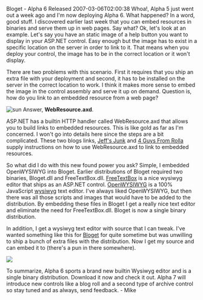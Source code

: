Bloget - Alpha 6 Released
2007-03-06T02:00:38
Whoa!, Alpha 5 just went out a week ago and I'm now deploying Alpha 6. What happened? In a word, good stuff. I discovered earlier last week that you can embed resources in binaries and serve them up in web pages. Say what? Ok, let's look at an example. Let's say you have an static image of a help button you want to display in your ASP.NET control. Easy enough but the image has to exist in a specific location on the server in order to link to it. That means when you deploy your control, the image has to be in the correct location or it won't display.

There are two problems with this scenario. First it requires that you ship an extra file with your deployment and second, it has to be installed on the server in the correct location to work. I think it makes more sense to embed the image in the control assembly and serve it up on demand. Question is, how do you link to an embedded resource from a web page?

![sun](http://spaces.live.com/rte/emoticons/sun.gif) Answer, **WebResource.axd**.

ASP.NET has a builtin HTTP handler called WebResource.axd that allows you to build links to embedded resources. This is like gold as far as I'm concerned. I won't go into details here since the steps are a bit complicated. These two blogs links, [Jeff's Junk](http://weblogs.asp.net/jeff/archive/2005/07/18/419842.aspx) and [4 Guys From Rolla](http://aspnet.4guysfromrolla.com/articles/080906-1.aspx) supply instructions on how to use WebResource.axd to link to embedded resources.

So what did I do with this new found power you ask? Simple, I embedded OpenWYSIWYG into Bloget. Earlier distributions of Bloget required two binaries, Bloget.dll and FreeTextBox.dll. [FreeTextBox](http://freetextbox.com) is a nice wysiwyg editor that ships as an ASP.NET control. [OpenWYSIWYG](http://www.openwebware.com) is a 100% JavaScript [wysiwyg](http://en.wikipedia.org/wiki/WYSIWYG) text editor. I've always liked OpenWYSIWYG, but then there was all those scripts and images that would have to be added to the distribution. By embedding these files in Bloget I get a really nice text editor and eliminate the need for FreeTextBox.dll. Bloget is now a single binary distribution.

In addition, I get a wysiwyg text editor with source that I can tweak. I've wanted something like this for [Bloget](http://mike-ward.net/bloget) for quite sometime but was unwilling to ship a bunch of extra files with the distribution. Now I get my source and can embed it to (there's a pun in there somewhere).

![](http://mike-ward.net/content/images/blog/WindowsLiveWriter/BlogetAlpha6_A2D0/archie%5B3%5D.jpg)

To summarize, Alpha 6 sports a brand new builtin Wysiwyg editor and is a single binary distribution. Download it now and check it out. Alpha 7 will introduce new controls like a blog roll and a second type of archive control so stay tuned and as always, send feedback. - Mike
